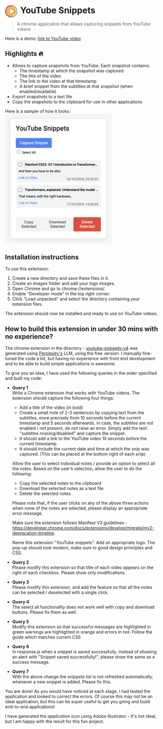 # <img src="./youtube-snippets-v4/images/icon.svg" width="40" align="left" alt="Icon" style="margin-right: 10px;"> YouTube Snippets

> A chrome application that allows capturing snippets from YouTube videos

Here is a demo: [link to YouTube video]()

## Highlights 🔥
 - Allows to capture snapshots from YouTube. Each snapshot contains:
   - The timestamp at which the snapshot was captured
   - The title of the video
   - The link to the video at that timestamp
   - A brief snippet from the subtitles at that snapshot (when enabled/available)
 - Export snapshots to a text file
 - Copy the snapshots to the clipboard for use in other applications

Here is a sample of how it looks:\
<img src="sample.png" alt="drawing" width="350px"/>

Installation instructions
-
To use this extension:
1. Create a new directory and save these files in it.
2. Create an images folder and add your logo images.
3. Open Chrome and go to chrome://extensions/.
4. Enable "Developer mode" in the top right corner.
5. Click "Load unpacked" and select the directory containing your extension files.

The extension should now be installed and ready to use on YouTube videos.


How to build this extension in under 30 mins with no experience?
- 
The chrome extension in the directory  - [youtube-snippets-v4](youtube-snippets-v4) was generated using [Perplexity's](www.perplexity.ai) LLM, using the free version. I manually fine-tuned the code a bit, but having no experience with front end development and to be able to build simple applications is awesome.

To give you an idea, I have used the following queries in the order specified and built my code:
- **Query 1**\
Write a Chrome extension that works with YouTube videos. The extension should capture the following four things: 
  - Add a title of the video (in bold) 
  - Create a small note of 2-3 sentences by copying text from the subtitles, more precisely from 10 seconds before the current timestamp and 5 seconds afterwards. In case, the subtitles are not enabled / not present, do not raise an error. Simply add the text: "subtitles missing/disabled" and capture the snippet.
  - It should add a link to the YouTube video 10 seconds before the current timestamp. 
  - It should include the current date and time at which the snip was captured. (This can be placed at the bottom right of each snip)

  Allow the user to select individual notes / provide an option to select all the notes. Based on the user’s selection, allow the user to do the following:
  - Copy the selected notes to the clipboard
  - Download the selected notes as a text file
  - Delete the selected notes

  Please note that, if the user clicks on any of the above three actions when none of the notes are selected, please display an appropriate error message.

  Make sure the extension follows Manifest V3 guidelines - https://developer.chrome.com/docs/extensions/develop/migrate/mv2-deprecation-timeline. 

  Name this extension "YouTube snippets". Add an appropriate logo. The pop-up should look modern, make sure to good design principles and CSS.

- **Query 2**\
Please modify this extension so that title of each video appears on the right of each checkbox. Please show only modifications.

- **Query 3**\
Please modify this extension, and add the feature so that all the notes can be selected / deselected with a single click.

- **Query 4**\
The select all functionality does not work well with copy and download buttons. Please fix them as well.

- **Query 5**\
Modify this extension so that successful messages are highlighted in green warnings are highlighted in orange and errors in red. Follow the guide which matches current CSS

- **Query 6**\
In response.js when a snippet is saved successfully, instead of showing an alert with "Snippet saved successfully!", please show the same as a success message.

- **Query 7**\
With the above change the snippets list is not refreshed automatically, whenever a new snippet is added. Please fix this.

You are done! As you would have noticed at each stage, I had tested the application and looked to correct the errors. Of course this may not be an ideal application, but this can be super useful to get you going and build end-to-end applications!

I have generated the *application icon* using Adobe Illustrator - It's not ideal, but I am happy with the result for this fun project.